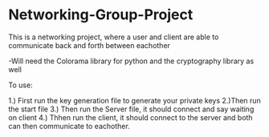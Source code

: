 # Networking-Group-Project
This is a networking project, where a user and client are able to communicate back and forth between eachother

-Will need the Colorama library for python and the cryptography library as well

To use: 

1.) First run the key generation file to generate your private keys
2.)Then run the start file
3.) Then run the Server file, it should connect and say waiting on client 
4.) Thhen run the client, it should connect to the server and both can then communicate to eachother. 
